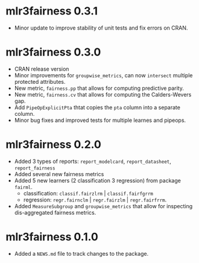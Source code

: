 # mlr3fairness 0.3.1

* Minor update to improve stability of unit tests and fix errors on CRAN.

# mlr3fairness 0.3.0

* CRAN release version
* Minor improvements for `groupwise_metrics`, can now `intersect` multiple protected attributes.
* New metric, `fairness.pp` that allows for computing predictive parity.
* New metric, `fairness.cv` that allows for computing the Calders-Wevers gap.
* Add `PipeOpExplicitPta` thtat copies the `pta` column into a separate column.
* Minor bug fixes and improved tests for multiple learnes and pipeops.

# mlr3fairness 0.2.0

* Added 3 types of reports: `report_modelcard`, `report_datasheet`, `report_fairness`
* Added several new fairness metrics
* Added 5 new learners (2 classification 3 regression) from package `fairml`.
  * classification: `classif.fairzlrm` | `classif.fairfgrrm`
  * regression:     `regr.fairnclm` | `regr.fairzlm` | `regr.fairfrrm`.
* Added `MeasureSubgroup` and `groupwise_metrics` that allow for inspecting dis-aggregated fairness metrics. 



# mlr3fairness 0.1.0

* Added a `NEWS.md` file to track changes to the package.

